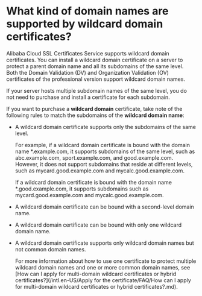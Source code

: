 # What kind of domain names are supported by wildcard domain certificates?

Alibaba Cloud SSL Certificates Service supports wildcard domain certificates. You can install a wildcard domain certificate on a server to protect a parent domain name and all its subdomains of the same level. Both the Domain Validation \(DV\) and Organization Validation \(OV\) certificates of the professional version support wildcard domain names.

If your server hosts multiple subdomain names of the same level, you do not need to purchase and install a certificate for each subdomain.

If you want to purchase a **wildcard domain** certificate, take note of the following rules to match the subdomains of the **wildcard domain name**:

-   A wildcard domain certificate supports only the subdomains of the same level.

    For example, if a wildcard domain certificate is bound with the domain name \*.example.com, it supports subdomains of the same level, such as abc.example.com, sport.example.com, and good.example.com. However, it does not support subdomains that reside at different levels, such as mycard.good.example.com and mycalc.good.example.com.

    If a wildcard domain certificate is bound with the domain name \*.good.example.com, it supports subdomains such as mycard.good.example.com and mycalc.good.example.com.

-   A wildcard domain certificate can be bound with a second-level domain name.
-   A wildcard domain certificate can be bound with only one wildcard domain name.
-   A wildcard domain certificate supports only wildcard domain names but not common domain names.

    For more information about how to use one certificate to protect multiple wildcard domain names and one or more common domain names, see [How can I apply for multi-domain wildcard certificates or hybrid certificates?](/intl.en-US/Apply for the certificate/FAQ/How can I apply for multi-domain wildcard certificates or hybrid certificates?.md).



